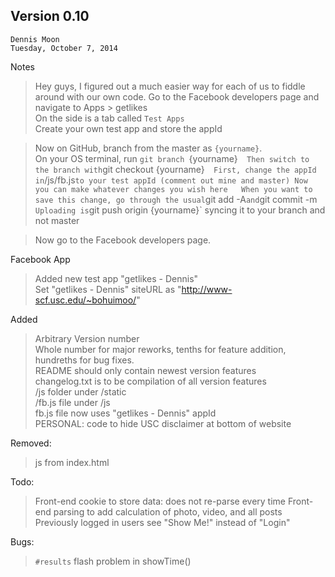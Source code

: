 Version 0.10
------------

`Dennis Moon`  
`Tuesday, October 7, 2014`

Notes
> Hey guys, I figured out a much easier way for each of us to fiddle around with our own code. 
 Go to the Facebook developers page and navigate to Apps > getlikes  
 On the side is a tab called `Test Apps`  
 Create your own test app and store the appId  
 
> Now on GitHub, branch from the master as `{yourname}`.  
 On your OS terminal, run `git branch `{yourname}`  
 Then switch to the branch with `git checkout {yourname}`  
 First, change the appId in `/js/fb.js` to your test appId (comment out mine and master)
 Now you can make whatever changes you wish here  
 When you want to save this change, go through the usual `git add -A` and `git commit -m`  
 Uploading is `git push origin {yourname}` syncing it to your branch and not master

> Now go to the Facebook developers page.
 
Facebook App
>Added new test app "getlikes - Dennis"  
 Set "getlikes - Dennis" siteURL as "http://www-scf.usc.edu/~bohuimoo/"

Added
>Arbitrary Version number  
 Whole number for major reworks, tenths for feature addition, hundreths for bug fixes.  
 README should only contain newest version features  
 changelog.txt is to be compilation of all version features  
 /js folder under /static  
 /fb.js file under /js  
 fb.js file now uses "getlikes - Dennis" appId  
 PERSONAL: code to hide USC disclaimer at bottom of website  
	
Removed:
> js from index.html

Todo:
>Front-end cookie to store data: does not re-parse every time
 Front-end parsing to add calculation of photo, video, and all posts
 Previously logged in users see "Show Me!" instead of "Login"

Bugs:
>`#results` flash problem in showTime()